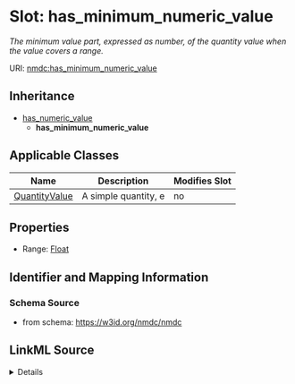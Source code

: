 # Slot: has_minimum_numeric_value


_The minimum value part, expressed as number, of the quantity value when the value covers a range._



URI: [nmdc:has_minimum_numeric_value](https://w3id.org/nmdc/has_minimum_numeric_value)




## Inheritance

* [has_numeric_value](has_numeric_value.md)
    * **has_minimum_numeric_value**





## Applicable Classes

| Name | Description | Modifies Slot |
| --- | --- | --- |
[QuantityValue](QuantityValue.md) | A simple quantity, e |  no  |







## Properties

* Range: [Float](Float.md)





## Identifier and Mapping Information







### Schema Source


* from schema: https://w3id.org/nmdc/nmdc




## LinkML Source

<details>
```yaml
name: has_minimum_numeric_value
description: The minimum value part, expressed as number, of the quantity value when
  the value covers a range.
from_schema: https://w3id.org/nmdc/nmdc
rank: 1000
is_a: has_numeric_value
domain: QuantityValue
alias: has_minimum_numeric_value
domain_of:
- QuantityValue
range: float

```
</details>